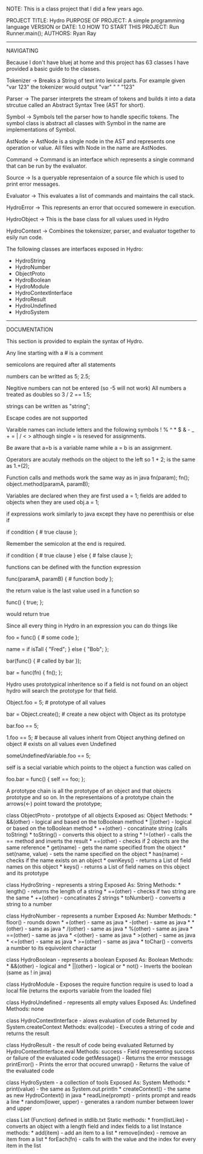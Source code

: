 NOTE: This is a class project that I did a few years ago.  

PROJECT TITLE: Hydro
PURPOSE OF PROJECT: A simple programming language
VERSION or DATE: 1.0
HOW TO START THIS PROJECT: Run Runner.main();
AUTHORS: Ryan Ray

------------------------------------------------------------------------

NAVIGATING

Because I don't have bluej at home and this project has 63 classes I have
provided a basic guide to the classes.  


Tokenizer -> Breaks a String of text into lexical parts.
             For example given "var 123" the tokenizer would output
             "var" " " "123"

Parser -> The parser interprets the stream of tokens and builds it into
          a data strcutue called an Abstract Syntax Tree (AST for short).

Symbol -> Symbols tell the parser how to handle specific tokens.  The
          symbol class is abstract all classes with Symbol in the name
          are implementations of Symbol.

AstNode -> AstNode is a single node in the AST and represents one operation
           or value.  All files with Node in the name are AstNodes.

Command -> Command is an interface which represents a single command that
           can be run by the evaluator. 

Source -> Is a queryable representaion of a source file which is used
          to print error messages.

Evaluator -> This evaluates a list of commands and maintains the call stack.

HydroError -> This represents an error that occured somewere in execution.

HydroObject -> This is the base class for all values used in Hydro

HydroContext -> Combines the tokensizer, parser, and evaluator together
                to esily run code.

The following classes are interfaces exposed in Hydro: 
 * HydroString
 * HydroNumber
 * ObjectProto
 * HydroBoolean
 * HydroModule
 * HydroContextInterface
 * HydroResult
 * HydroUndefined
 * HydroSystem

------------------------------------------------------------------------

DOCUMENTATION

This section is provided to explain the syntax of Hydro.  

Any line starting with a # is a comment

semicolons are required after all statements

numbers can be writted as
    5;
    2.5;

Negitive numbers can not be entered (so -5 will not work)
All numbers a treated as doubles so
    3 / 2 == 1.5;


strings can be written as
    "string";
    
Escape codes are not supported


Varaible names can include letters and the following symbols
! % ^ * $ & - _ + = | / < >
although single = is reseved for assignments.

Be aware that a=b is a variable name while a = b is an assignment.


Operators are acutaly methods on the object to the left so
    1 + 2;
is the same as
    1.+(2);
    
Function calls and methods work the same way as in java
    fn(param);
    fn();
    object.method(paramA, paramB);


Variables are declared when they are first used
    a = 1;
fields are added to objects when they are used
    obj.a = 1;


if expressions work similarly to java except they have no perenthisis or else if

if condition {
    # true clause
};

Remember the semicolon at the end is required.

if condition {
    # true clause
}
else {
    # false clause
};


functions can be defined with the function expression

func(paramA, paramB) {
    # function body
};

the return value is the last value used in a function so

func() {
    true;
};

would return true


Since all every thing in Hydro in an expression you can do things like

foo = func() {
    # some code
};

name = if isTall { "Fred"; } else { "Bob"; };

bar(func() {
    # called by bar
});

bar = func(fn) {
    fn();
};


Hydro uses prototypical inheritence so if a field is not found on an object 
hydro will search the prototype for that field.

Object.foo = 5; # prototype of all values

bar = Object.create(); # create a new object with Object as its prototype

bar.foo == 5;

1.foo == 5; # because all values inherit from Object anything defined on object
            # exists on all values even Undefined

someUndefinedVariable.foo == 5;

self is a secial variable which points to the object a function was called on

foo.bar = func() {
    self == foo;
};


A prototype chain is all the prototype of an object and that objects prototype
and so on.  In the representaions of a prototype chain the arrows(<-) point
toward the prototype;


class ObjectProto - prototype of all objects
    Exposed as:  Object
    Methods:
        * &&(other) - logical and based on the toBoolean method
        * ||(other) - logical or based on the toBoolean method
        * ++(other) - concatinate string (calls toString)
        * toString() - converts this object to a string
        * !=(other) - calls the == method and inverts the result
        * ==(other) - checks if 2 objects are the same reference
        * get(name) - gets the name specified from the object
        * set(name, value) - sets the name specified on the object
        * has(name) - checks if the name exists on an object
        * ownKeys() - returns a List of field names on this object
        * keys() - returns a List of field names on this object and its prototype

class HydroString - represents a string
    Exposed As:  String
    Methods:
        * length() - returns the length of a string
        * ==(other) - checks if two string are the same
        * ++(other) - concatinates 2 strings
        * toNumber() - converts a string to a number

class HydroNumber - represents a number
    Exposed As:  Number
    Methods:
        * floor() - rounds down
        * +(other) - same as java
        * -(other) - same as java
        * *(other) - same as java
        * /(other) - same as java
        * %(other) - same as java
        * ==(other) - same as java
        * <(other) - same as java
        * >(other) - same as java
        * <=(other) - same as java
        * >=(other) - same as java
        * toChar() - converts a number to its equivolent charactar

class HydroBoolean - represents a boolean
    Exposed As:  Boolean
    Methods:
        * &&(other) - logical and
        * ||(other) - logical or
        * not() - Inverts the boolean (same as ! in java)

class HydroModule - Exposes the require function
        require is used to load a local file
        (returns the exports variable from the loaded file)

class HydroUndefined - represents all empty values
    Exposed As: Undefined
    Methods: none

class HydroContextInterface - alows evaluation of code
    Returned by System.createContext
    Methods:
        eval(code) - Executes a string of code and returns the result
    
class HydroResult - the result of code being evaluated
    Returned by HydroContextInterface.eval
    Methods:
        success - Field representing success or failure of the evaluated code
        getMessage() - Returns the error message
        printError() - Prints the error that occured
        unwrap() - Returns the value of the evaluated code

class HydroSystem - a collection of tools
    Exposed As: System
    Methods:
        * print(value) - the same as System.out.println
        * createContext() - the same as  new HydroContext()  in java
        * readLine(prompt) - prints prompt and reads a line
        * random(lower, upper) - generates a random number between lower and upper


class List (Function)
    defined in stdlib.txt
    Static methods:
        * from(listLike) - converts an object with a length field and index fields to a list
    Instance methods:
        * add(item) - add an item to a list
        * remove(index) - remove an item from a list
        * forEach(fn) - calls fn with the value and the index for every item in the list
